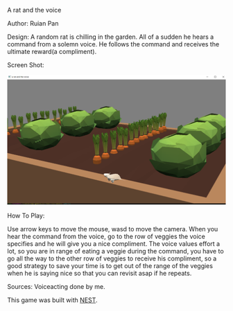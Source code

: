 A rat and the voice

Author: Ruian Pan

Design: A random rat is chilling in the garden. All of a sudden he hears a command from a solemn voice. He follows the command and receives the ultimate reward(a compliment).

Screen Shot:

![Screen Shot](screenshot.png)

How To Play:

Use arrow keys to move the mouse, wasd to move the camera. When you hear the command from the voice, go to the row of veggies the voice specifies and he will give you a nice compliment.
The voice values effort a lot, so you are in range of eating a veggie during the command, you have to go all the way to the other row of veggies to receive his compliment, so a good strategy to save your time is to get out of the range of the veggies when he is saying nice so that you can revisit asap if he repeats.

Sources: 
Voiceacting done by me.

This game was built with [NEST](NEST.md).

